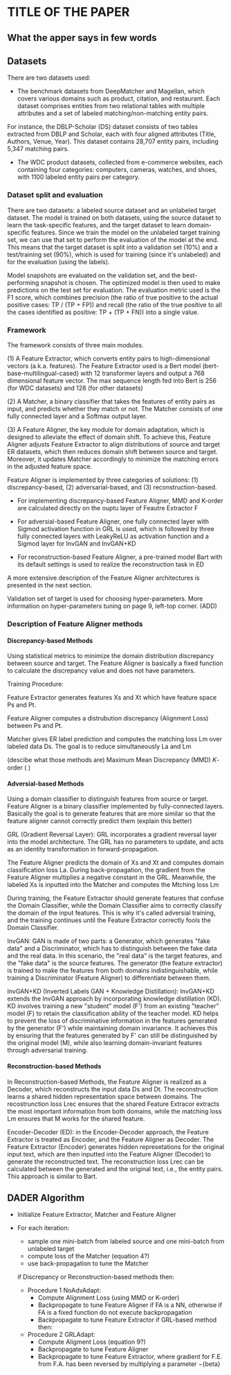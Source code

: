 # TITLE OF THE PAPER

## What the apper says in few words

## Datasets 
There are two datasets used:

- The benchmark datasets from DeepMatcher and Magellan, which covers various domains such as product, citation, and restaurant. Each dataset comprises entities from two relational tables with multiple attributes and a set of labeled matching/non-matching entity pairs.

For instance, the DBLP-Scholar (DS) dataset consists of two tables extracted from DBLP and Scholar, each with four aligned attributes (Title, Authors, Venue, Year). This dataset contains 28,707 entity pairs, including 5,347 matching pairs.


- The WDC product datasets, collected from e-commerce websites, each containing four categories: computers, cameras, watches, and shoes, with 1100 labeled entity pairs per category.

### Dataset split and evaluation

There are two datasets: a labeled source dataset and an unlabeled target dataset. The model is trained on both datasets, using the source dataset to learn the task-specific features, and the target dataset to learn domain-specific features. Since we train the model on the unlabeled target training set, we can use that set to perform the evaluation of the model at the end. This means that the target dataset is split into a validation set (10%) and a test/training set (90%), which is used for training (since it's unlabeled) and for the evaluation (using the labels).

Model snapshots are evaluated on the validation set, and the best-performing snapshot is chosen. The optimized model is then used to make predictions on the test set for evaluation.
The evaluation metric used is the F1 score, which combines precision (the ratio of true positive to the actual positive cases: TP / (TP + FP)) and recall (the ratio of the true positive to all the cases identified as positive: TP + (TP + FN)) into a single value. 

### Framework 

The framework consists of three main modules. 

(1) A Feature Extractor, which converts entity pairs to high-dimensional vectors (a.k.a. features). 
The Feature Extractor used is a Bert model (bert-base-multilingual-cased) with 12 transformer layers and output a 768 dimensional feature vector. The max sequence length fed into Bert is 256 (for WDC datasets) and 128 (for other datasets)


(2) A Matcher, a binary classifier that takes the features of entity pairs as input, and predicts whether they match or not. The Matcher consists of one fully connected layer and a Softmax output layer.

(3) A Feature Aligner, the key module for domain adaptation, which is designed to alleviate the effect of domain shift. To achieve this, Feature Aligner adjusts Feature Extractor to align distributions of source and target ER datasets, which then reduces domain shift between source and target. Moreover, it updates Matcher accordingly to minimize the matching errors in the adjusted feature space.

Feature Aligner is implemented by three categories of solutions: (1) discrepancy-based, (2) adversarial-based, and (3) reconstruction-based.

- For implementing discrepancy-based Feature Aligner, MMD and K-order are calculated directly on the ouptu layer of Feautre Extractor F

- For adversial-based Feature Aligner, one fully connected layer with Sigmod activation function in GRL is used, which is followed by three fully connected layers with LeakyReLU as activation function and a Sigmod layer for InvGAN and InvGAN+KD

- For reconstruction-based Feature Aligner, a pre-trained model Bart with its default settings is used to realize the reconstruction task in ED

A more extensive description of the Feature Aligner architectures is presented in the next section.

Validation set of target is used for choosing hyper-parameters. More information on hyper-parameters tuning on page 9, left-top corner. (ADD)

### Description of Feature Aligner methods

#### Discrepancy-based Methods

Using statistical metrics to minimize the domain distribution discrepancy between source and target. The Feature Aligner is basically a fixed function to calculate the discrepancy value and does not have parameters.

Training Procedure:

Feature Extractor generates features Xs and Xt which have feature space Ps and Pt. 

Feature Aligner computes a distrubution discrepancy (Alignment Loss) between Ps and Pt.

Matcher gives ER label prediction and computes the matching loss Lm over labeled data Ds. The goal is to reduce simultaneously La and Lm

(descibe what those methods are)
Maximum Mean Discrepancy (MMD)
𝐾-order
(                              )

#### Adversial-based Methods

Using a domain classifier to distinguish features from source or target. Feature Aligner is a binary classifier implemented by fully-connected layers. Basically the goal is to generate features that are more similar so that the feature aligner cannot correctly predict them (explain this better)

GRL (Gradient Reversal Layer):   GRL incorporates a gradient reversal layer into the model architecture. The GRL has no parameters to update, and acts as an identity transformation in forward-propagation.

The Feature Aligner predicts the domain of Xs and Xt and computes domain classification loss La. During back-propagation, the gradient from the Feature Aligner multiplies a negative constant in the GRL. Meanwhile, the labeled Xs is inputted into the Matcher and computes the Mtching loss Lm

During training, the Feature Extractor should generate features that confuse the Domain Classifier, while the Domain Classifier aims to correctly classify the domain of the input features. This is why it's called adversial training, and the training continues until the Feature Extractor correctly fools the Domain Classifier.

InvGAN: GAN is made of two parts: a Generator, which generates "fake data" and a Discriminator, which has to distinguish between the fake data and the real data. In this scenario, the "real data" is the target features, and the "fake data" is the source features. The generator (the feature extractor) is trained to make the features from both domains indistinguishable, while training a Discriminator (Feature Aligner) to differentiate between them.

InvGAN+KD (Inverted Labels GAN + Knowledge Distillation): InvGAN+KD extends the InvGAN approach by incorporating knowledge distillation (KD). KD involves training a new "student" model (F') from an existing "teacher" model (F) to retain the classification ability of the teacher model. KD helps to prevent the loss of discriminative information in the features generated by the generator (F') while maintaining domain invariance. It achieves this by ensuring that the features generated by F' can still be distinguished by the original model (M), while also learning domain-invariant features through adversarial training.

#### Reconstruction-based Methods

In Reconstruction-based Methods, the Feature Aligner is realized as a Decoder, which reconstructs the input data Ds and Dt. The reconstruction learns a shared hidden representation space between domains. The recostrunction loss Lrec ensures that the shared Feature Extracor extracts the most important information from both domains, while the matching loss Lm ensures that M works for the shared feature.

Encoder-Decoder (ED): in the Encoder-Decoder approach, the Feature Extractor is treated as Encoder, and the Feature Aligner as Decoder. The Feature Extractor (Encoder) generates hidden represetations for the original input text, which are then inputted into the Feature Aligner (Decoder) to generate the reconstructed text. The reconstruction loss Lrec can be calculated between the generated and the original text, i.e., the entity pairs. This approach is similar to Bart.


## DADER Algorithm

- Initialize Feature Extractor, Matcher and Feature Aligner
- For each iteration:
	- sample one mini-batch from labeled source and one mini-batch from unlabeled target
	- compute loss of the Matcher (equation 4?)
	- use back-propagation to tune the Matcher

	if Discrepancy or Reconstruction-based methods then:
	- Procedure 1 NoAdvAdapt: 
		- Compute Alignment Loss (using MMD or K-order)
		- Backpropagate to tune Feature Aligner if FA is a NN, otherwise if FA is a fixed function do not execute backpropagation
		- Backpropagate to tune Feature Extractor
	if GRL-based method then:
	- Procedure 2 GRLAdapt:
		- Compute Aligment Loss (equation 9?)
		- Backpropagate to tune Feature Aligner
		- Backpropagate to tune Feature Extractor, where gradient for F.E. from F.A. has been reversed by multiplying a parameter −{beta}
 
